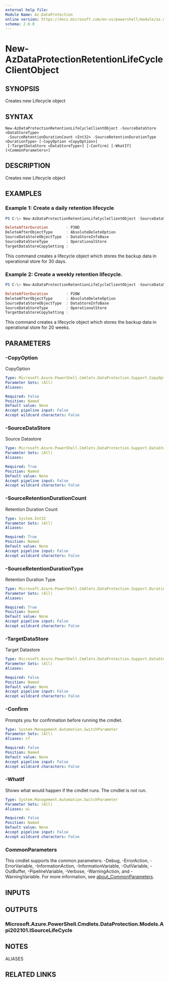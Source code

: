 ```yaml
---
external help file:
Module Name: Az.DataProtection
online version: https://docs.microsoft.com/en-us/powershell/module/az.dataprotection/new-azdataprotectionretentionlifecycleclientobject
schema: 2.0.0
---
```


# New-AzDataProtectionRetentionLifeCycleClientObject

## SYNOPSIS
Creates new Lifecycle object

## SYNTAX

```
New-AzDataProtectionRetentionLifeCycleClientObject -SourceDataStore <DataStoreType>
 -SourceRetentionDurationCount <Int32> -SourceRetentionDurationType <DurationType> [-CopyOption <CopyOption>]
 [-TargetDataStore <DataStoreType>] [-Confirm] [-WhatIf] [<CommonParameters>]
```

## DESCRIPTION
Creates new Lifecycle object

## EXAMPLES

### Example 1: Create a daily retention lifecycle
```powershell
PS C:\> New-AzDataProtectionRetentionLifeCycleClientObject -SourceDataStore OperationalStore -SourceRetentionDurationType Days -SourceRetentionDurationCount 30

DeleteAfterDuration        : P30D
DeleteAfterObjectType      : AbsoluteDeleteOption
SourceDataStoreObjectType  : DataStoreInfoBase
SourceDataStoreType        : OperationalStore
TargetDataStoreCopySetting :
```

This command creates a lifecycle object which stores the backup data in operational store for 30 days.

### Example 2: Create a weekly retention lifecycle.
```powershell
PS C:\> New-AzDataProtectionRetentionLifeCycleClientObject -SourceDataStore OperationalStore -SourceRetentionDurationType Weeks -SourceRetentionDurationCount 20

DeleteAfterDuration        : P20W
DeleteAfterObjectType      : AbsoluteDeleteOption
SourceDataStoreObjectType  : DataStoreInfoBase
SourceDataStoreType        : OperationalStore
TargetDataStoreCopySetting :
```

This command creates a lifecycle object which stores the backup data in operational store for 20 weeks.

## PARAMETERS

### -CopyOption
CopyOption

```yaml
Type: Microsoft.Azure.PowerShell.Cmdlets.DataProtection.Support.CopyOption
Parameter Sets: (All)
Aliases:

Required: False
Position: Named
Default value: None
Accept pipeline input: False
Accept wildcard characters: False
```

### -SourceDataStore
Source Datastore

```yaml
Type: Microsoft.Azure.PowerShell.Cmdlets.DataProtection.Support.DataStoreType
Parameter Sets: (All)
Aliases:

Required: True
Position: Named
Default value: None
Accept pipeline input: False
Accept wildcard characters: False
```

### -SourceRetentionDurationCount
Retention Duration Count

```yaml
Type: System.Int32
Parameter Sets: (All)
Aliases:

Required: True
Position: Named
Default value: None
Accept pipeline input: False
Accept wildcard characters: False
```

### -SourceRetentionDurationType
Retention Duration Type

```yaml
Type: Microsoft.Azure.PowerShell.Cmdlets.DataProtection.Support.DurationType
Parameter Sets: (All)
Aliases:

Required: True
Position: Named
Default value: None
Accept pipeline input: False
Accept wildcard characters: False
```

### -TargetDataStore
Target Datastore

```yaml
Type: Microsoft.Azure.PowerShell.Cmdlets.DataProtection.Support.DataStoreType
Parameter Sets: (All)
Aliases:

Required: False
Position: Named
Default value: None
Accept pipeline input: False
Accept wildcard characters: False
```

### -Confirm
Prompts you for confirmation before running the cmdlet.

```yaml
Type: System.Management.Automation.SwitchParameter
Parameter Sets: (All)
Aliases: cf

Required: False
Position: Named
Default value: None
Accept pipeline input: False
Accept wildcard characters: False
```

### -WhatIf
Shows what would happen if the cmdlet runs.
The cmdlet is not run.

```yaml
Type: System.Management.Automation.SwitchParameter
Parameter Sets: (All)
Aliases: wi

Required: False
Position: Named
Default value: None
Accept pipeline input: False
Accept wildcard characters: False
```

### CommonParameters
This cmdlet supports the common parameters: -Debug, -ErrorAction, -ErrorVariable, -InformationAction, -InformationVariable, -OutVariable, -OutBuffer, -PipelineVariable, -Verbose, -WarningAction, and -WarningVariable. For more information, see [about_CommonParameters](http://go.microsoft.com/fwlink/?LinkID=113216).

## INPUTS

## OUTPUTS

### Microsoft.Azure.PowerShell.Cmdlets.DataProtection.Models.Api202101.ISourceLifeCycle

## NOTES

ALIASES

## RELATED LINKS


